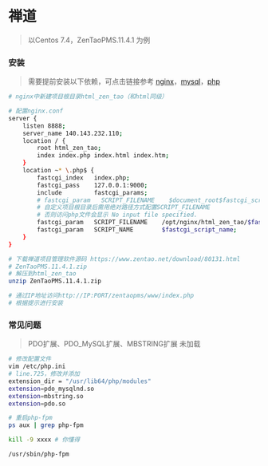 # 禅道

> 以Centos 7.4，ZenTaoPMS.11.4.1 为例  

### 安装

> 需要提前安装以下依赖，可点击链接参考
> [nginx](../linux/nginx.md)，[mysql](../linux/mysql.md)，[php](../linux/php.md)

```bash
# nginx中新建项目根目录html_zen_tao（和html同级）

# 配置nginx.conf
server {
    listen 8888;
    server_name 140.143.232.110;
    location / {
        root html_zen_tao;
        index index.php index.html index.htm;
    }
    location ~* \.php$ {
        fastcgi_index   index.php;
        fastcgi_pass    127.0.0.1:9000;
        include         fastcgi_params;
        # fastcgi_param   SCRIPT_FILENAME    $document_root$fastcgi_script_name;
        # 自定义项目根目录后需用绝对路径方式配置SCRIPT_FILENAME
        # 否则访问php文件会显示 No input file specified.
        fastcgi_param   SCRIPT_FILENAME    /opt/nginx/html_zen_tao/$fastcgi_script_name;  
        fastcgi_param   SCRIPT_NAME        $fastcgi_script_name;
    }
}

# 下载禅道项目管理软件源码 https://www.zentao.net/download/80131.html
# ZenTaoPMS.11.4.1.zip
# 解压到html_zen_tao
unzip ZenTaoPMS.11.4.1.zip

# 通过IP地址访问http://IP:PORT/zentaopms/www/index.php
# 根据提示进行安装
```

### 常见问题

> PDO扩展、PDO_MySQL扩展、MBSTRING扩展 未加载  

```bash
# 修改配置文件
vim /etc/php.ini
# line.725，修改并添加
extension_dir = "/usr/lib64/php/modules"
extension=pdo_mysqlnd.so
extension=mbstring.so
extension=pdo.so

# 重启php-fpm
ps aux | grep php-fpm

kill -9 xxxx # 你懂得

/usr/sbin/php-fpm
```